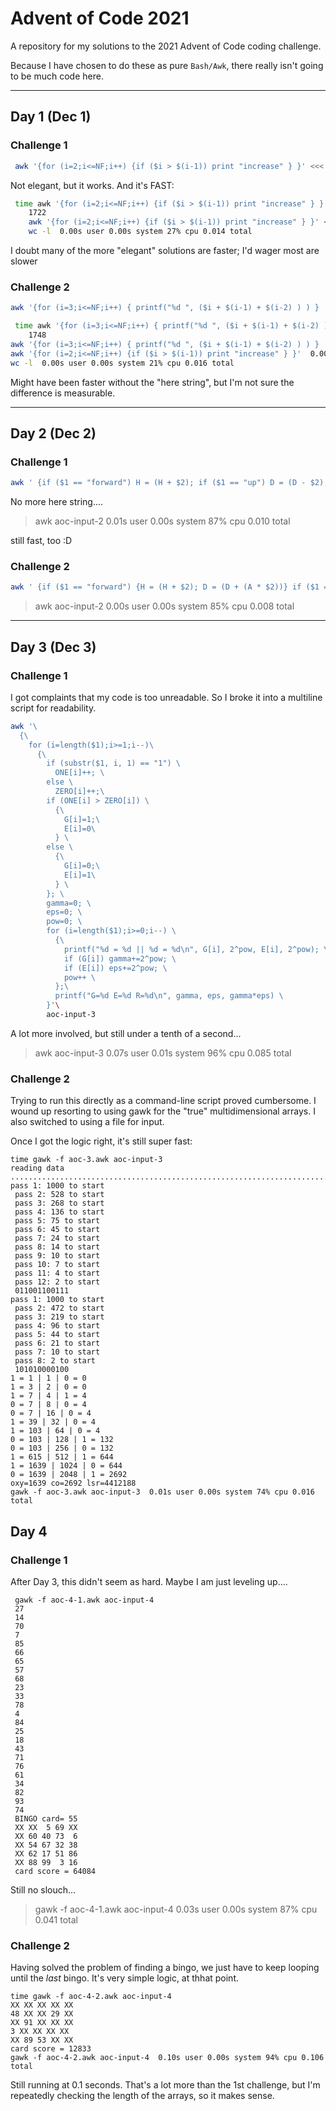 # Advent of Code 2021

A repository for my solutions to the 2021 Advent of Code coding challenge.

Because I have chosen to do these as pure `Bash/Awk`, there really isn't going to be much code here.

---
## Day 1 (Dec 1)
### Challenge 1

```bash
 awk '{for (i=2;i<=NF;i++) {if ($i > $(i-1)) print "increase" } }' <<< $(cat aoc-input-1 | tr '\n' ' ') | wc -l
```

Not elegant, but it works. And it's FAST:

```bash
 time awk '{for (i=2;i<=NF;i++) {if ($i > $(i-1)) print "increase" } }' <<< $(cat aoc-input-1 | tr '\n' ' ') | wc -l
    1722
    awk '{for (i=2;i<=NF;i++) {if ($i > $(i-1)) print "increase" } }' <<<   0.01s user 0.01s system 105% cpu 0.014 total
    wc -l  0.00s user 0.00s system 27% cpu 0.014 total
```

I doubt many of the more "elegant" solutions are faster; I'd wager most are slower

### Challenge 2

```bash
awk '{for (i=3;i<=NF;i++) { printf("%d ", ($i + $(i-1) + $(i-2) ) ) }  }' <<< $(cat aoc-input-1 | tr '\n' ' ') | awk '{for (i=2;i<=NF;i++) {if ($i > $(i-1)) print "increase" } }' | wc -l
```

```bash
 time awk '{for (i=3;i<=NF;i++) { printf("%d ", ($i + $(i-1) + $(i-2) ) ) }  }' <<< $(cat aoc-input-1 | tr '\n' ' ') | awk '{for (i=2;i<=NF;i++) {if ($i > $(i-1)) print "increase" } }' | wc -l
    1748
awk '{for (i=3;i<=NF;i++) { printf("%d ", ($i + $(i-1) + $(i-2) ) ) }  }' <<<  0.01s user 0.01s system 105% cpu 0.016 total
awk '{for (i=2;i<=NF;i++) {if ($i > $(i-1)) print "increase" } }'  0.00s user 0.00s system 32% cpu 0.017 total
wc -l  0.00s user 0.00s system 21% cpu 0.016 total
```

Might have been faster without the "here string", but I'm not sure the difference is measurable.

---

## Day 2 (Dec 2)
### Challenge 1

```bash
awk ' {if ($1 == "forward") H = (H + $2); if ($1 == "up") D = (D - $2); if ($1 == "down") D = (D + $2); printf("%s => H=%d D=%d T=%d\n", $0, H, D, H * D) }' aoc-input-2
```

No more here string....

> awk  aoc-input-2  0.01s user 0.00s system 87% cpu 0.010 total

still fast, too :D

### Challenge 2

```bash
awk ' {if ($1 == "forward") {H = (H + $2); D = (D + (A * $2))} if ($1 == "up") A = (A - $2); if ($1 == "down") A = (A + $2); printf("%s => H=%d D=%d T=%d\n", $0, H, D, H * D) }' aoc-input-2
```
> awk  aoc-input-2  0.00s user 0.00s system 85% cpu 0.008 total

---
## Day 3 (Dec 3)
### Challenge 1

I got complaints that my code is too unreadable. So I broke it into a multiline script for readability.

```bash
awk '\
  {\
    for (i=length($1);i>=1;i--)\
      {\
        if (substr($1, i, 1) == "1") \
          ONE[i]++; \
        else \
          ZERO[i]++;\
        if (ONE[i] > ZERO[i]) \
          {\
            G[i]=1;\
            E[i]=0\
          } \
        else \
          {\
            G[i]=0;\
            E[i]=1\
          } \
        }; \
        gamma=0; \
        eps=0; \
        pow=0; \
        for (i=length($1);i>=0;i--) \
          {\
            printf("%d = %d || %d = %d\n", G[i], 2^pow, E[i], 2^pow); \
            if (G[i]) gamma+=2^pow; \
            if (E[i]) eps+=2^pow; \
            pow++ \
          };\
          printf("G=%d E=%d R=%d\n", gamma, eps, gamma*eps) \
        }'\
        aoc-input-3
```

A lot more involved, but still under a tenth of a second...

> awk  aoc-input-3  0.07s user 0.01s system 96% cpu 0.085 total

### Challenge 2

Trying to run this directly as a command-line script proved cumbersome. I wound up resorting to using gawk for the "true" multidimensional arrays.  I also switched to using a file for input.

Once I got the logic right, it's still super fast:

```
time gawk -f aoc-3.awk aoc-input-3
reading data
........................................................................................................................................................................................................................................................................................................................................................................................................................................................................................................................................................................................................................................................................................................................................................................................................................................................................................................................................................................................................................................done
pass 1: 1000 to start
 pass 2: 528 to start
 pass 3: 268 to start
 pass 4: 136 to start
 pass 5: 75 to start
 pass 6: 45 to start
 pass 7: 24 to start
 pass 8: 14 to start
 pass 9: 10 to start
 pass 10: 7 to start
 pass 11: 4 to start
 pass 12: 2 to start
 011001100111
pass 1: 1000 to start
 pass 2: 472 to start
 pass 3: 219 to start
 pass 4: 96 to start
 pass 5: 44 to start
 pass 6: 21 to start
 pass 7: 10 to start
 pass 8: 2 to start
 101010000100
1 = 1 | 1 | 0 = 0
1 = 3 | 2 | 0 = 0
1 = 7 | 4 | 1 = 4
0 = 7 | 8 | 0 = 4
0 = 7 | 16 | 0 = 4
1 = 39 | 32 | 0 = 4
1 = 103 | 64 | 0 = 4
0 = 103 | 128 | 1 = 132
0 = 103 | 256 | 0 = 132
1 = 615 | 512 | 1 = 644
1 = 1639 | 1024 | 0 = 644
0 = 1639 | 2048 | 1 = 2692
oxy=1639 co=2692 lsr=4412188
gawk -f aoc-3.awk aoc-input-3  0.01s user 0.00s system 74% cpu 0.016 total
```

## Day 4
### Challenge 1

After Day 3, this didn't seem as hard. Maybe I am just leveling up....

```
 gawk -f aoc-4-1.awk aoc-input-4
 27
 14
 70
 7
 85
 66
 65
 57
 68
 23
 33
 78
 4
 84
 25
 18
 43
 71
 76
 61
 34
 82
 93
 74
 BINGO card= 55
 XX XX  5 69 XX
 XX 60 40 73  6
 XX 54 67 32 38
 XX 62 17 51 86
 XX 88 99  3 16
 card score = 64084
 ```

 Still no slouch...

 > gawk -f aoc-4-1.awk aoc-input-4  0.03s user 0.00s system 87% cpu 0.041 total

### Challenge 2

Having solved the problem of finding a bingo, we just have to keep looping until the *last* bingo. It's very simple logic, at thhat point.

```
time gawk -f aoc-4-2.awk aoc-input-4
XX XX XX XX XX
48 XX XX 29 XX
XX 91 XX XX XX
3 XX XX XX XX
XX 89 53 XX XX
card score = 12833
gawk -f aoc-4-2.awk aoc-input-4  0.10s user 0.00s system 94% cpu 0.106 total
```

Still running at 0.1 seconds. That's a lot more than the 1st challenge, but I'm repeatedly checking the length of the arrays, so it makes sense.


